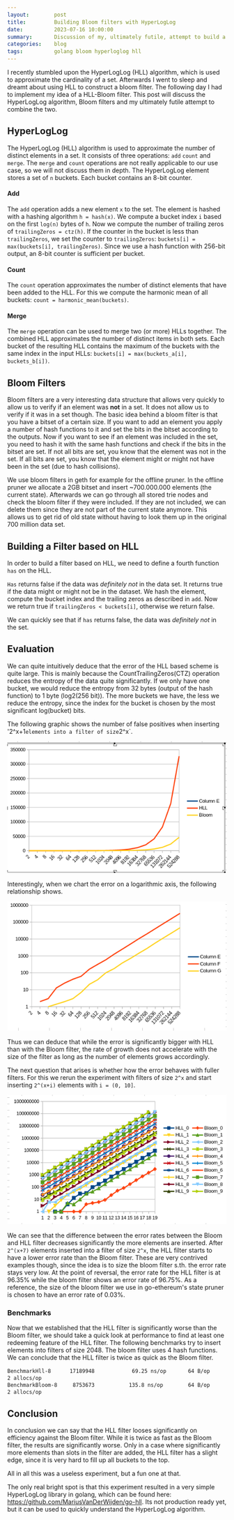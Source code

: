```yaml
---
layout:        post
title:         Building Bloom filters with HyperLogLog
date:          2023-07-16 10:00:00
summary:       Discussion of my, ultimately futile, attempt to build a bloom filter based on HyperLogLog
categories:    blog
tags:          golang bloom hyperloglog hll
---
```


I recently stumbled upon the HyperLogLog (HLL) algorithm, which is used to approximate the cardinality of a set.
Afterwards I went to sleep and dreamt about using HLL to construct a bloom filter. The following day I had to implement my idea of a HLL-Bloom filter.
This post will discuss the HyperLogLog algorithm, Bloom filters and my ultimately futile attempt to combine the two.

## HyperLogLog

The HyperLogLog (HLL) algorithm is used to approximate the number of distinct elements in a set. 
It consists of three operations: `add` `count` and `merge`. The `merge` and `count` operations are not really applicable to our use case, so we will not discuss them in depth.
The HyperLogLog element stores a set of `n` buckets. Each bucket contains an 8-bit counter.

#### Add
The `add` operation adds a new element `x` to the set.
The element is hashed with a hashing algorithm `h = hash(x)`.
We compute a bucket index `i` based on the first `log(n)` bytes of `h`. 
Now we compute the number of trailing zeros of `trailingZeros = ctz(h)`.
If the counter in the bucket is less than `trailingZeros`, we set the counter to `trailingZeros`: `buckets[i] = max(buckets[i], trailingZeros)`.
Since we use a hash function with 256-bit output, an 8-bit counter is sufficient per bucket.

#### Count
The `count` operation approximates the number of distinct elements that have been added to the HLL.
For this we compute the harmonic mean of all buckets: `count = harmonic_mean(buckets)`.

#### Merge
The `merge` operation can be used to merge two (or more) HLLs together. The combined HLL approximates the number of distinct items in both sets.
Each bucket of the resulting HLL contains the maximum of the buckets with the same index in the input HLLs: `buckets[i] = max(buckets_a[i], buckets_b[i])`.

## Bloom Filters

Bloom filters are a very interesting data structure that allows very quickly to allow us to verify if an element was **not** in a set. It does not allow us to verify if it was in a set though. The basic idea behind a bloom filter is that you have a bitset of a certain size. If you want to add an element you apply a number of hash functions to it and set the bits in the bitset according to the outputs. Now if you want to see if an element was included in the set, you need to hash it with the same hash functions and check if the bits in the bitset are set. If not all bits are set, you know that the element was not in the set. If all bits are set, you know that the element might or might not have been in the set (due to hash collisions). 

We use bloom filters in geth for example for the offline pruner. In the offline pruner we allocate a 2GB bitset and insert ~700.000.000 elements (the current state). Afterwards we can go through all stored trie nodes and check the bloom filter if they were included. If they are not included, we can delete them since they are not part of the current state anymore. This allows us to get rid of old state without having to look them up in the original 700 million data set.

## Building a Filter based on HLL

In order to build a filter based on HLL, we need to define a fourth function `has` on the HLL.

`Has` returns false if the data was _definitely not_ in the data set. It returns true if the data might or might not be in the dataset.
We hash the element, compute the bucket index and the trailing zeros as described in `add`.
Now we return true if `trailingZeros < buckets[i]`, otherwise we return false.

We can quickly see that if `has` returns false, the data was _definitely not_ in the set.

## Evaluation

We can quite intuitively deduce that the error of the HLL based scheme is quite large. 
This is mainly because the CountTrailingZeros(CTZ) operation reduces the entropy of the data quite significantly.
If we only have one bucket, we would reduce the entropy from 32 bytes (output of the hash function) to 1 byte (log2(256 bit)).
The more buckets we have, the less we reduce the entropy, since the index for the bucket is chosen by the most significant log(bucket) bits.

The following graphic shows the number of false positives when inserting '2^x+1` elements into a filter of size `2^x`. 

![HLL vs Bloom, 2^x+1 elements in 2^x filter](https://raw.githubusercontent.com/MariusVanDerWijden/mariusvanderwijden.github.io/master/_posts/HLL_Bloom_1.png)

Interestingly, when we chart the error on a logarithmic axis, the following relationship shows.

![HLL vs Bloom, 2^x+1 elements in 2^x filter, logarithmic axis](https://raw.githubusercontent.com/MariusVanDerWijden/mariusvanderwijden.github.io/master/_posts/HLL_Bloom_1_Log.png)

Thus we can deduce that while the error is significantly bigger with HLL than with the Bloom filter, the rate of growth does not accelerate with the size of the filter as long as the number of elements grows accordingly. 

The next question that arises is whether how the error behaves with fuller filters. For this we rerun the experiment with filters of size `2^x` and start inserting `2^(x+i)` elements with `i = (0, 10]`. 

![HLL vs Bloom, 2^(x+i) elements in 2^x filter, logarithmic axis](https://raw.githubusercontent.com/MariusVanDerWijden/mariusvanderwijden.github.io/master/_posts/HLL_Bloom_all.png)

We can see that the difference between the error rates between the Bloom and HLL filter decreases significantly the more elements are inserted. After `2^(x+7)` elements inserted into a filter of size `2^x`, the HLL filter starts to have a lower error rate than the Bloom filter. These are very contrived examples though, since the idea is to size the bloom filter s.th. the error rate stays very low. At the point of reversal, the error rate for the HLL filter is at 96.35% while the bloom filter shows an error rate of 96.75%. As a reference, the size of the bloom filter we use in go-ethereum's state pruner is chosen to have an error rate of 0.03%.


### Benchmarks
Now that we established that the HLL filter is significantly worse than the Bloom filter, we should take a quick look at performance to find at least one redeeming feature of the HLL filter.
The following benchmarks try to insert elements into filters of size 2048. The bloom filter uses 4 hash functions.
We can conclude that the HLL filter is twice as quick as the Bloom filter.

```
BenchmarkHll-8   	17189948	        69.25 ns/op	      64 B/op	       2 allocs/op
BenchmarkBloom-8   	 8753673	       135.8 ns/op	      64 B/op	       2 allocs/op
```

## Conclusion
In conclusion we can say that the HLL filter looses significantly on efficiency against the Bloom filter.
While it is twice as fast as the Bloom filter, the results are significantly worse. 
Only in a case where significantly more elements than slots in the filter are added, the HLL filter has a slight edge, since it is very hard to fill up all buckets to the top. 

All in all this was a useless experiment, but a fun one at that.

The only real bright spot is that this experiment resulted in a very simple HyperLogLog library in golang, which can be found here: https://github.com/MariusVanDerWijden/go-hll. Its not production ready yet, but it can be used to quickly understand the HyperLogLog algorithm.